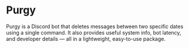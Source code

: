 # Purgy
Purgy is a Discord bot that deletes messages between two specific dates using a single command. It also provides useful system info, bot latency, and developer details — all in a lightweight, easy-to-use package.
